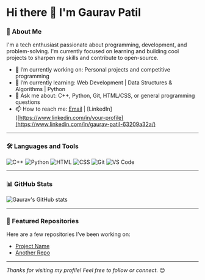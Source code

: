 # Hi there 👋 I'm Gaurav Patil

### 🚀 About Me
I'm a tech enthusiast passionate about programming, development, and problem-solving. I'm currently focused on learning and building cool projects to sharpen my skills and contribute to open-source.

- 🔭 I’m currently working on: Personal projects and competitive programming
- 🌱 I’m currently learning: Web Development | Data Structures & Algorithms | Python
- 💬 Ask me about: C++, Python, Git, HTML/CSS, or general programming questions
- 📫 How to reach me: [Email](mailto:gauravvpatil16@gmail.com) | [LinkedIn]([https://www.linkedin.com/in/your-profile](https://www.linkedin.com/in/gaurav-patil-63209a32a/)

---

### 🛠️ Languages and Tools
![C++](https://img.shields.io/badge/-C++-00599C?style=flat-square&logo=c%2B%2B&logoColor=white)
![Python](https://img.shields.io/badge/-Python-3776AB?style=flat-square&logo=python&logoColor=white)
![HTML](https://img.shields.io/badge/-HTML5-E34F26?style=flat-square&logo=html5&logoColor=white)
![CSS](https://img.shields.io/badge/-CSS3-1572B6?style=flat-square&logo=css3)
![Git](https://img.shields.io/badge/-Git-F05032?style=flat-square&logo=git&logoColor=white)
![VS Code](https://img.shields.io/badge/-VS%20Code-007ACC?style=flat-square&logo=visual-studio-code)

---

### 📊 GitHub Stats
![Gaurav's GitHub stats](https://github-readme-stats.vercel.app/api?username=gauravpatil1307&show_icons=true&theme=radical)

---

### 📁 Featured Repositories
Here are a few repositories I’ve been working on:

- [Project Name](https://github.com/gauravpatil1307/project-name)
- [Another Repo](https://github.com/gauravpatil1307/another-repo) 
---

*Thanks for visiting my profile! Feel free to follow or connect.* 😊
